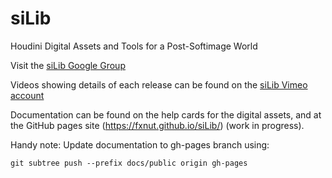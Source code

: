 # siLib
Houdini Digital Assets and Tools for a Post-Softimage World

Visit the [siLib Google Group](https://groups.google.com/d/forum/houdini-silib)

Videos showing details of each release can be found on the [siLib Vimeo account](https://vimeo.com/silib)

Documentation can be found on the help cards for the digital assets, and at the GitHub pages site (https://fxnut.github.io/siLib/) (work in progress).

Handy note: Update documentation to gh-pages branch using:

```git subtree push --prefix docs/public origin gh-pages```
